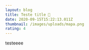 ```yaml
---
layout: blog
title: Teste title 🎃
date: 2020-09-15T15:22:13.011Z
thumbnail: /images/uploads/mapa.png
rating: 4
---
```

testeeee